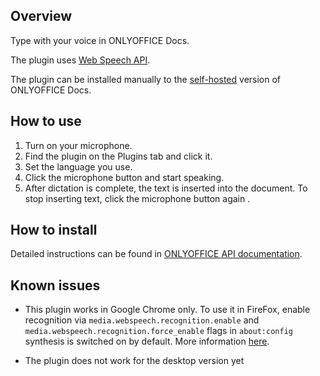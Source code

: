 ## Overview

Type with your voice in ONLYOFFICE Docs.

The plugin uses [Web Speech API](https://developer.mozilla.org/en-US/docs/Web/API/Web_Speech_API).

The plugin can be installed manually to the [self-hosted](https://github.com/ONLYOFFICE/DocumentServer) version of ONLYOFFICE Docs.

## How to use

1. Turn on your microphone.
2. Find the plugin on the Plugins tab and click it.
3. Set the language you use.
4. Click the microphone button and start speaking. 
5. After dictation is complete, the text is inserted into the document. To stop inserting text, click the microphone button again . 

## How to install

Detailed instructions can be found in [ONLYOFFICE API documentation](https://api.onlyoffice.com/plugin/installation).

## Known issues

- This plugin works in Google Chrome only. To use it in FireFox, enable recognition via `media.webspeech.recognition.enable` and `media.webspeech.recognition.force_enable` flags in `about:config` synthesis is switched on by default. More information [here](https://developer.mozilla.org/en-US/docs/Web/API/Web_Speech_API). 

- The plugin does not work for the desktop version yet

